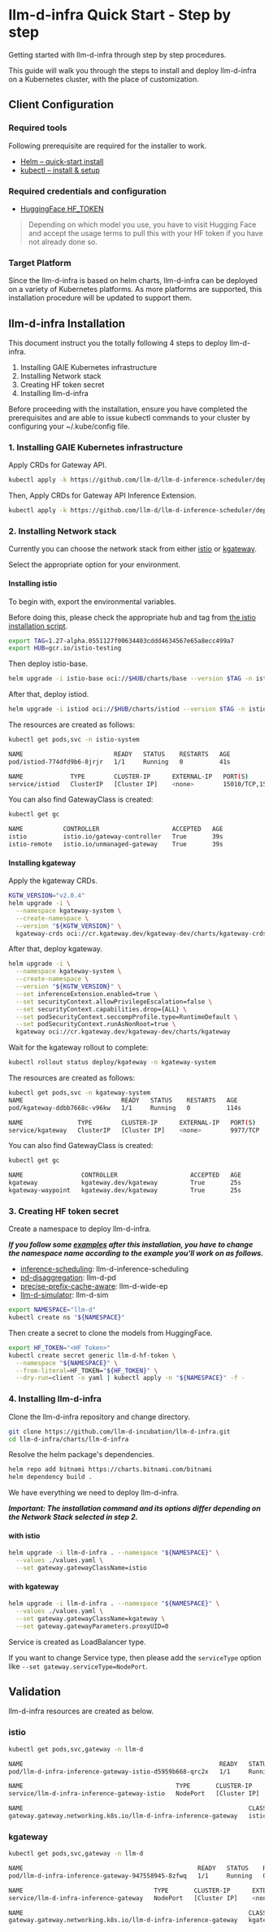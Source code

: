 # llm-d-infra Quick Start - Step by step

Getting started with llm-d-infra through step by step procedures.

This guide will walk you through the steps to install and deploy llm-d-infra on a Kubernetes cluster, with the place of customization.

## Client Configuration

### Required tools

Following prerequisite are required for the installer to work.

- [Helm – quick-start install](https://helm.sh/docs/intro/install/)
- [kubectl – install & setup](https://kubernetes.io/docs/tasks/tools/install-kubectl/)

### Required credentials and configuration

- [HuggingFace HF_TOKEN](https://huggingface.co/docs/hub/en/security-tokens)

> Depending on which model you use, you have to visit Hugging Face and
> accept the usage terms to pull this with your HF token if you have not already done so.

### Target Platform

Since the llm-d-infra is based on helm charts, llm-d-infra can be deployed on a variety of Kubernetes platforms. As more platforms are supported, this installation procedure will be updated to support them.

## llm-d-infra Installation

This document instruct you the totally following 4 steps to deploy llm-d-infra.

1. Installing GAIE Kubernetes infrastructure
1. Installing Network stack
1. Creating HF token secret
1. Installing llm-d-infra

Before proceeding with the installation, ensure you have completed the prerequisites and are able to issue kubectl commands to your cluster by configuring your ~/.kube/config file.

### 1. Installing GAIE Kubernetes infrastructure

Apply CRDs for Gateway API.

```bash
kubectl apply -k https://github.com/llm-d/llm-d-inference-scheduler/deploy/components/crds-gateway-api
```

Then, Apply CRDs for Gateway API Inference Extension.

```bash
kubectl apply -k https://github.com/llm-d/llm-d-inference-scheduler/deploy/components/crds-gie
```

### 2. Installing Network stack

Currently you can choose the network stack from either [istio](https://istio.io/) or [kgateway](https://kgateway.dev/).

Select the appropriate option for your environment.

#### Installing istio

To begin with, export the environmental variables.

Before doing this, please check the appropriate hub and tag from [the istio installation script](https://github.com/llm-d-incubation/llm-d-infra/blob/main/chart-dependencies/istio/install.sh).

```bash
export TAG=1.27-alpha.0551127f00634403cddd4634567e65a8ecc499a7
export HUB=gcr.io/istio-testing
```

Then deploy istio-base.

```bash
helm upgrade -i istio-base oci://$HUB/charts/base --version $TAG -n istio-system --create-namespace
```

After that, deploy istiod.

```bash
helm upgrade -i istiod oci://$HUB/charts/istiod --version $TAG -n istio-system --set tag=$TAG --set hub=$HUB --wait
```

The resources are created as follows:

```bash
kubectl get pods,svc -n istio-system
```

```bash
NAME                         READY   STATUS    RESTARTS   AGE
pod/istiod-774dfd9b6-8jrjr   1/1     Running   0          41s

NAME             TYPE        CLUSTER-IP      EXTERNAL-IP   PORT(S)                                 AGE
service/istiod   ClusterIP   [Cluster IP]    <none>        15010/TCP,15012/TCP,443/TCP,15014/TCP   41s
```

You can also find GatewayClass is created:

```bash
kubectl get gc
```

```bash
NAME           CONTROLLER                    ACCEPTED   AGE
istio          istio.io/gateway-controller   True       39s
istio-remote   istio.io/unmanaged-gateway    True       39s
```

#### Installing kgateway

Apply the kgateway CRDs.

```bash
KGTW_VERSION="v2.0.4"
helm upgrade -i \
  --namespace kgateway-system \
  --create-namespace \
  --version "${KGTW_VERSION}" \
  kgateway-crds oci://cr.kgateway.dev/kgateway-dev/charts/kgateway-crds
```

After that, deploy kgateway.

```bash
helm upgrade -i \
  --namespace kgateway-system \
  --create-namespace \
  --version "${KGTW_VERSION}" \
  --set inferenceExtension.enabled=true \
  --set securityContext.allowPrivilegeEscalation=false \
  --set securityContext.capabilities.drop={ALL} \
  --set podSecurityContext.seccompProfile.type=RuntimeDefault \
  --set podSecurityContext.runAsNonRoot=true \
  kgateway oci://cr.kgateway.dev/kgateway-dev/charts/kgateway
```

Wait for the kgateway rollout to complete:

```bash
kubectl rollout status deploy/kgateway -n kgateway-system
```

The resources are created as follows:

```bash
kubectl get pods,svc -n kgateway-system
NAME                           READY   STATUS    RESTARTS   AGE
pod/kgateway-ddbb7668c-v96kw   1/1     Running   0          114s

NAME               TYPE        CLUSTER-IP      EXTERNAL-IP   PORT(S)    AGE
service/kgateway   ClusterIP   [Cluster IP]    <none>        9977/TCP   114s
```

You can also find GatewayClass is created:

```bash
kubectl get gc
```

```bash
NAME                CONTROLLER                    ACCEPTED   AGE
kgateway            kgateway.dev/kgateway         True       25s
kgateway-waypoint   kgateway.dev/kgateway         True       25s
```

### 3. Creating HF token secret

Create a namespace to deploy llm-d-infra.

***If you follow some [examples](./examples) after this installation, you have to change the namespace name according to the example you'll work on as follows.***

- [inference-scheduling](./examples/inference-scheduling): llm-d-inference-scheduling
- [pd-disaggregation](./examples/pd-disaggregation): llm-d-pd
- [precise-prefix-cache-aware](./examples/precise-prefix-cache-aware): llm-d-wide-ep
- [llm-d-simulator](./examples/sim): llm-d-sim

```bash
export NAMESPACE="llm-d"
kubectl create ns "${NAMESPACE}"
```

Then create a secret to clone the models from HuggingFace.

```bash
export HF_TOKEN="<HF Token>"
kubectl create secret generic llm-d-hf-token \
  --namespace "${NAMESPACE}" \
  --from-literal=HF_TOKEN="${HF_TOKEN}" \
  --dry-run=client -o yaml | kubectl apply -n "${NAMESPACE}" -f -
```

### 4. Installing llm-d-infra

Clone the llm-d-infra repository and change directory.

```bash
git clone https://github.com/llm-d-incubation/llm-d-infra.git
cd llm-d-infra/charts/llm-d-infra
```

Resolve the helm package's dependencies.

```bash
helm repo add bitnami https://charts.bitnami.com/bitnami
helm dependency build .
```

We have everything we need to deploy llm-d-infra.

***Important: The installation command and its options differ depending on the Network Stack selected in step 2.***

#### with istio

```bash
helm upgrade -i llm-d-infra . --namespace "${NAMESPACE}" \
  --values ./values.yaml \
  --set gateway.gatewayClassName=istio
```

#### with kgateway

```bash
helm upgrade -i llm-d-infra . --namespace "${NAMESPACE}" \
  --values ./values.yaml \
  --set gateway.gatewayClassName=kgateway \
  --set gateway.gatewayParameters.proxyUID=0
```

Service is created as LoadBalancer type.

If you want to change Service type, then please add the `serviceType` option like `--set gateway.serviceType=NodePort`.

## Validation

llm-d-infra resources are created as below.

### istio

```bash
kubectl get pods,svc,gateway -n llm-d
```

```bash
NAME                                                      READY   STATUS    RESTARTS   AGE
pod/llm-d-infra-inference-gateway-istio-d5959b668-qrc2x   1/1     Running   0          44s

NAME                                          TYPE       CLUSTER-IP      EXTERNAL-IP   PORT(S)                        AGE
service/llm-d-infra-inference-gateway-istio   NodePort   [Cluster IP]    <none>        15021:30108/TCP,80:32468/TCP   44s

NAME                                                              CLASS   ADDRESS                                                       PROGRAMMED   AGE
gateway.gateway.networking.k8s.io/llm-d-infra-inference-gateway   istio   llm-d-infra-inference-gateway-istio.llm-d.svc.cluster.local   True         44s
```

### kgateway

```bash
kubectl get pods,svc,gateway -n llm-d
```

```bash
NAME                                                READY   STATUS    RESTARTS   AGE
pod/llm-d-infra-inference-gateway-947558945-8zfwq   1/1     Running   0          6s

NAME                                    TYPE       CLUSTER-IP      EXTERNAL-IP   PORT(S)        AGE
service/llm-d-infra-inference-gateway   NodePort   [Cluster IP]    <none>        80:31644/TCP   6s

NAME                                                              CLASS      ADDRESS          PROGRAMMED   AGE
gateway.gateway.networking.k8s.io/llm-d-infra-inference-gateway   kgateway   [IP Address]     True         6s
```
